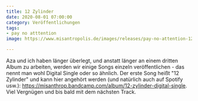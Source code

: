 ```yaml
---
title: 12 Zylinder
date: 2020-08-01 07:00:00
category: Veröffentlichungen
tags:
- pay no atttention
image: https://www.misantropolis.de/images/releases/pay-no-attention-12-zylinder.jpg

---
```


Aza und ich haben länger überlegt, und anstatt länger an einem dritten Album zu arbeiten, werden wir einige Songs einzeln veröffentlichen - das nennt man wohl Digital Single oder so ähnlich. Der erste Song heißt "12 Zylinder" und kann hier angehört werden (und natürlich auch auf Spotify usw.): <https://misanthrop.bandcamp.com/album/12-zylinder-digital-single>. Viel Vergnügen und bis bald mit dem nächsten Track.
